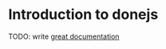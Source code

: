 # Introduction to donejs

TODO: write [great documentation](http://jacobian.org/writing/what-to-write/)
